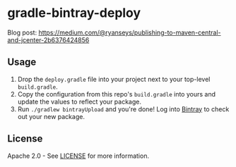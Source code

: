 # gradle-bintray-deploy

Blog post: https://medium.com/@ryanseys/publishing-to-maven-central-and-jcenter-2b6376424856

## Usage

1. Drop the `deploy.gradle` file into your project next to your top-level `build.gradle`.
2. Copy the configuration from this repo's `build.gradle` into yours and update the values to reflect your package.
3. Run `./gradlew bintrayUpload` and you're done! Log into [Bintray][bintray] to check out your new package.

## License

Apache 2.0 - See [LICENSE](LICENSE) for more information.

[bintray]: https://bintray.com
